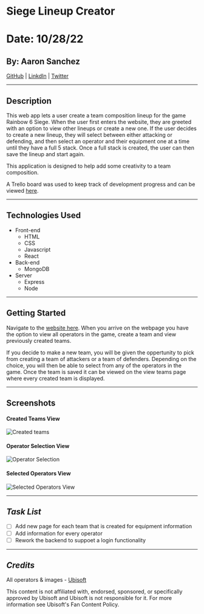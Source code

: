 # Siege Lineup Creator

# Date: 10/28/22

## By: Aaron Sanchez

[GitHub](https://github.com/Aaron-G-Sanchez) | [LinkdIn](https://www.linkedin.com/feed/) | [Twitter](https://twitter.com/?lang=en)

---

## Description

This web app lets a user create a team composition lineup for the game Rainbow 6 Siege. When the user first enters the website, they are greeted with an option to view other lineups or create a new one. If the user decides to create a new lineup, they will select between either attacking or defending, and then select an operator and their equipment one at a time until they have a full 5 stack. Once a full stack is created, the user can then save the lineup and start again.

This application is designed to help add some creativity to a team composition.

A Trello board was used to keep track of development progress and can be viewed [here](https://trello.com/b/8RTk9Yhl/siege-lineup-creator).

---

## Technologies Used

- Front-end
  - HTML
  - CSS
  - Javascript
  - React
- Back-end
  - MongoDB
- Server
  - Express
  - Node

---

## Getting Started

Navigate to the [website here](). When you arrive on the webpage you have the option to view all operators in the game, create a team and view previously created teams.

If you decide to make a new team, you will be given the oppertunity to pick from creating a team of attackers or a team of defenders. Depending on the choice, you will then be able to select from any of the operators in the game. Once the team is saved it can be viewed on the view teams page where every created team is displayed.

---

## Screenshots

#### Created Teams View

![Created teams](https://imgur.com/BjEwYja)

#### Operator Selection View

![Operator Selection](https://imgur.com/g0kf8xR)

#### Selected Operators View

![Selected Operators View](https://imgur.com/g0kf8xR)

---

## **_Task List_**

- [ ] Add new page for each team that is created for equipment information
- [ ] Add information for every operator
- [ ] Rework the backend to suppoet a login functionality

---

## **_Credits_**

All operators & images - [Ubisoft](https://www.ubisoft.com/en-us/game/rainbow-six/siege)

This content is not affiliated with, endorsed, sponsored, or
specifically approved by Ubisoft and Ubisoft is not responsible for
it. For more information see Ubisoft's Fan Content Policy.
